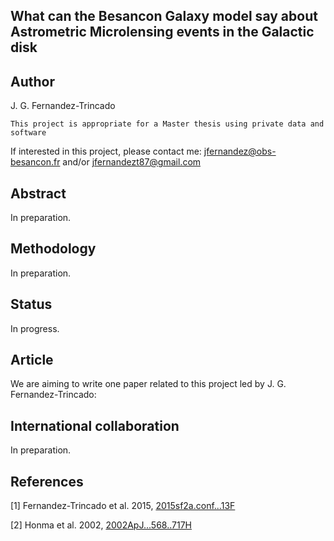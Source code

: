 What can the Besancon Galaxy model say about Astrometric Microlensing events in the Galactic disk
---


Author
--

J. G. Fernandez-Trincado

`This project is appropriate for a Master thesis using private data and software`

If interested in this project, please contact me: jfernandez@obs-besancon.fr and/or jfernandezt87@gmail.com

Abstract
---

In preparation.


Methodology
----

In preparation.


Status
---

In progress.


Article
---

We are aiming to write one paper related to this project led by J. G. Fernandez-Trincado:


International collaboration
---

In preparation.

References
---


[1] Fernandez-Trincado et al. 2015, [2015sf2a.conf...13F](http://arxiv.org/abs/1510.00862)

[2] Honma et al. 2002, [2002ApJ...568..717H](http://cds.cern.ch/record/534461/files/0201045.pdf)







